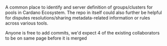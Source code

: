 A common place to identify and server definition of groups/clusters for pools in Cardano Ecosystem.
The repo in itself could also further be helpful for disputes resolutions/sharing metadata-related information or rules across various tools.

Anyone is free to add commits, we'd expect 4 of the existing collaborators to be on same page before it is merged
